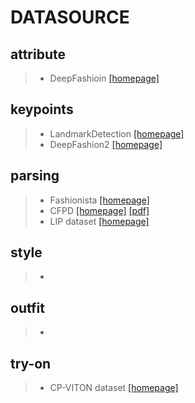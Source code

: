 # DATASOURCE

## attribute
> * DeepFashioin [[homepage]](http://mmlab.ie.cuhk.edu.hk/projects/DeepFashion.html)
## keypoints
> * LandmarkDetection [[homepage]](http://mmlab.ie.cuhk.edu.hk/projects/DeepFashion/LandmarkDetection.html)
> * DeepFashion2 [[homepage]](https://github.com/switchablenorms/DeepFashion2)
## parsing
> * Fashionista [[homepage]](http://vision.is.tohoku.ac.jp/~kyamagu/research/clothing_parsing/)
> * CFPD [[homepage]]() [[pdf]](https://liusi-group.com/pdf/Fashion%20Parsing%20With%20Weak%20Color-Category%20Labels.pdf)
> * LIP dataset [[homepage]](http://sysu-hcp.net/lip/) <p align="justify">
## style
> *
## outfit
> *
## try-on
> * CP-VITON dataset [[homepage]](https://github.com/ChanningPing/Fashion_Attribute_Editing)
